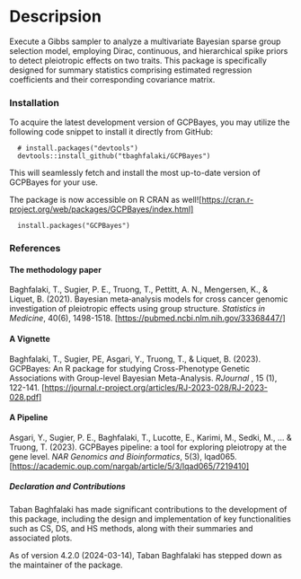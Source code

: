 # Descripsion 
Execute a Gibbs sampler to analyze a multivariate Bayesian sparse group selection model, employing Dirac, continuous, and hierarchical spike priors to detect pleiotropic effects on two traits. This package is specifically designed for summary statistics comprising estimated regression coefficients and their corresponding covariance matrix.

### Installation
To acquire the latest development version of GCPBayes, you may utilize the following code snippet to install it directly from GitHub:

```
  # install.packages("devtools")
  devtools::install_github("tbaghfalaki/GCPBayes")
```
This will seamlessly fetch and install the most up-to-date version of GCPBayes for your use.

The package is now accessible on R CRAN as well![https://cran.r-project.org/web/packages/GCPBayes/index.html]
```
  install.packages("GCPBayes")
```

### References 
#### The methodology paper
Baghfalaki, T., Sugier, P. E., Truong, T., Pettitt, A. N., Mengersen, K., & Liquet, B. (2021). Bayesian meta‐analysis models for cross cancer genomic investigation of pleiotropic effects using group structure. *Statistics in Medicine*, 40(6), 1498-1518. [https://pubmed.ncbi.nlm.nih.gov/33368447/]

#### A Vignette
Baghfalaki, T., Sugier, PE, Asgari, Y., Truong, T., & Liquet, B. (2023). GCPBayes: An R package for studying Cross-Phenotype Genetic Associations with Group-level Bayesian Meta-Analysis. *RJournal* , 15 (1), 122-141. [https://journal.r-project.org/articles/RJ-2023-028/RJ-2023-028.pdf]

#### A Pipeline 
Asgari, Y., Sugier, P. E., Baghfalaki, T., Lucotte, E., Karimi, M., Sedki, M., ... & Truong, T. (2023). GCPBayes pipeline: a tool for exploring pleiotropy at the gene level. *NAR Genomics and Bioinformatics*, 5(3), lqad065. [https://academic.oup.com/nargab/article/5/3/lqad065/7219410]


##### Declaration and Contributions
Taban Baghfalaki has made significant contributions to the development of this package, including the design and implementation of key functionalities such as CS, DS, and HS methods, along with their summaries and associated plots.

As of version 4.2.0 (2024-03-14), Taban Baghfalaki has stepped down as the maintainer of the package.



